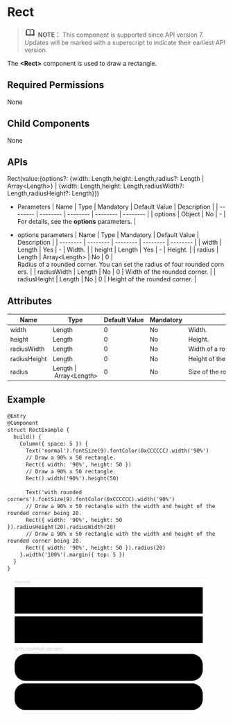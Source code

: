 # Rect


> ![icon-note.gif](public_sys-resources/icon-note.gif) **NOTE：**
> This component is supported since API version 7. Updates will be marked with a superscript to indicate their earliest API version.


The **&lt;Rect&gt;** component is used to draw a rectangle.


## Required Permissions

None


## Child Components

None


## APIs

Rect(value:{options?: {width: Length,height: Length,radius?: Length | Array&lt;Length&gt;} | {width: Length,height: Length,radiusWidth?: Length,radiusHeight?: Length}})

- Parameters
    | Name | Type | Mandatory | Default&nbsp;Value | Description | 
  | -------- | -------- | -------- | -------- | -------- |
  | options | Object | No | - | For&nbsp;details,&nbsp;see&nbsp;the&nbsp;**options**&nbsp;parameters. | 

- options parameters
    | Name | Type | Mandatory | Default&nbsp;Value | Description | 
  | -------- | -------- | -------- | -------- | -------- |
  | width | Length | Yes | - | Width. | 
  | height | Length | Yes | - | Height. | 
  | radius | Length&nbsp;\|&nbsp;Array&lt;Length&gt; | No | 0 | Radius&nbsp;of&nbsp;a&nbsp;rounded&nbsp;corner.&nbsp;You&nbsp;can&nbsp;set&nbsp;the&nbsp;radius&nbsp;of&nbsp;four&nbsp;rounded&nbsp;corners. | 
  | radiusWidth | Length | No | 0 | Width&nbsp;of&nbsp;the&nbsp;rounded&nbsp;corner. | 
  | radiusHeight | Length | No | 0 | Height&nbsp;of&nbsp;the&nbsp;rounded&nbsp;corner. | 


## Attributes

  | Name | Type | Default&nbsp;Value | Mandatory | Description | 
| -------- | -------- | -------- | -------- | -------- |
| width | Length | 0 | No | Width. | 
| height | Length | 0 | No | Height. | 
| radiusWidth | Length | 0 | No | Width&nbsp;of&nbsp;a&nbsp;rounded&nbsp;corner.&nbsp;The&nbsp;width&nbsp;and&nbsp;height&nbsp;are&nbsp;the&nbsp;same&nbsp;when&nbsp;only&nbsp;the&nbsp;width&nbsp;is&nbsp;set. | 
| radiusHeight | Length | 0 | No | Height&nbsp;of&nbsp;the&nbsp;rounded&nbsp;corner.&nbsp;The&nbsp;width&nbsp;and&nbsp;height&nbsp;are&nbsp;the&nbsp;same&nbsp;only&nbsp;when&nbsp;the&nbsp;height&nbsp;is&nbsp;set. | 
| radius | Length&nbsp;\|&nbsp;Array&lt;Length&gt; | 0 | No | Size&nbsp;of&nbsp;the&nbsp;rounded&nbsp;corner. | 


## Example

  
```
@Entry
@Component
struct RectExample {
  build() {
    Column({ space: 5 }) {
      Text('normal').fontSize(9).fontColor(0xCCCCCC).width('90%')
      // Draw a 90% x 50 rectangle.
      Rect({ width: '90%', height: 50 })
      // Draw a 90% x 50 rectangle.
      Rect().width('90%').height(50)

      Text('with rounded corners').fontSize(9).fontColor(0xCCCCCC).width('90%')
      // Draw a 90% x 50 rectangle with the width and height of the rounded corner being 20.
      Rect({ width: '90%', height: 50 }).radiusHeight(20).radiusWidth(20)
      // Draw a 90% x 50 rectangle with the width and height of the rounded corner being 20.
      Rect({ width: '90%', height: 50 }).radius(20)
    }.width('100%').margin({ top: 5 })
  }
}
```

![en-us_image_0000001212218454](figures/en-us_image_0000001212218454.png)
